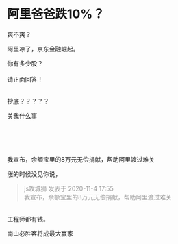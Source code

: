 # 阿里爸爸跌10%？


爽不爽？

阿里凉了，京东金融崛起。

你有多少股？<br />
<br />
请正面回答！<br />
<br />
<img src="static/image/smiley/default/lol.gif" smilieid="12" border="0" alt="" /><img src="static/image/smiley/default/lol.gif" smilieid="12" border="0" alt="" /><img src="static/image/smiley/default/lol.gif" smilieid="12" border="0" alt="" />

抄底？？？？？

关我什么事<br />
<br />
<br />
<br />
&nbsp; &nbsp;&nbsp; &nbsp;<br />


我宣布，余额宝里的8万元无偿捐献，帮助阿里渡过难关

涨的时候没见你说，

<div class="quote"><blockquote><font color="#999999">js攻城狮 发表于 2020-11-4 17:55</font><br />
<font color="#999999">我宣布，余额宝里的8万元无偿捐献，帮助阿里渡过难关</font></blockquote></div><br />
工程师都有钱。

南山必胜客将成最大赢家
